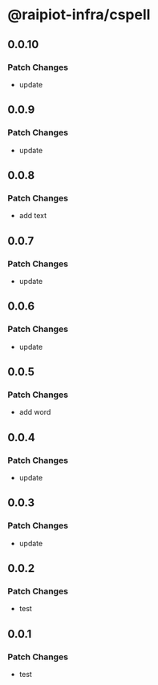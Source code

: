 # @raipiot-infra/cspell

## 0.0.10

### Patch Changes

- update

## 0.0.9

### Patch Changes

- update

## 0.0.8

### Patch Changes

- add text

## 0.0.7

### Patch Changes

- update

## 0.0.6

### Patch Changes

- update

## 0.0.5

### Patch Changes

- add word

## 0.0.4

### Patch Changes

- update

## 0.0.3

### Patch Changes

- update

## 0.0.2

### Patch Changes

- test

## 0.0.1

### Patch Changes

- test
